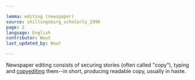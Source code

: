 ```yaml
---

lemma: editing (newspaper)
source: shillingsburg_scholarly_1996
page: 2
language: English
contributor: Wout
last_updated_by: Wout

---
```


Newspaper editing consists of securing stories (often called "copy"), typing and [copyediting](copyediting.html) them--in short, producing readable copy, usually in haste.
